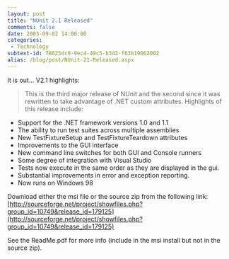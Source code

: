 ```yaml
---
layout: post
title: "NUnit 2.1 Released"
comments: false
date: 2003-09-02 14:00:00
categories:
 - Technology
subtext-id: 78625dc9-9ec4-49c5-b3d2-f63b19062002
alias: /blog/post/NUnit-21-Released.aspx
---
```



It is out... V2.1 highlights:

> This is the third major release of NUnit and the second since it was   
rewritten to take advantage of .NET custom attributes. Highlights of this release include:  
  
* Support for the .NET framework versions 1.0 and 1.1  
* The ability to run test suites across multiple assemblies  
* New TestFixtureSetup and TestFixtureTeardown attributes  
* Improvements to the GUI interface  
* New command line switches for both GUI and Console runners  
* Some degree of integration with Visual Studio  
* Tests now execute in the same order as they are displayed in the gui.  
* Substantial improvements in error and exception reporting.  
* Now runs on Windows 98  
  
Download either the msi file or the source zip from the following link:  
[http://sourceforge.net/project/showfiles.php?group_id=10749&release_id=179125](http://sourceforge.net/project/showfiles.php?group_id=10749&release_id=179125)  
  
See the ReadMe.pdf for more info (include in the msi install but not in the source zip).  

